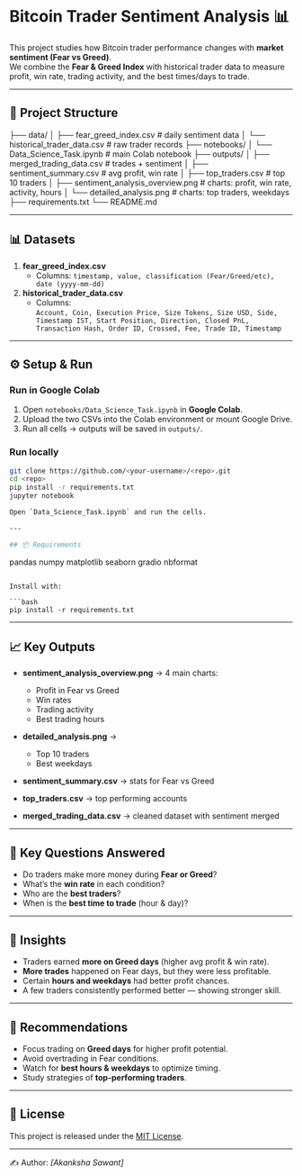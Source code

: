 # Bitcoin Trader Sentiment Analysis 📊

This project studies how Bitcoin trader performance changes with **market sentiment (Fear vs Greed)**.  
We combine the **Fear & Greed Index** with historical trader data to measure profit, win rate, trading activity, and the best times/days to trade.

---

## 📂 Project Structure

├── data/
│ ├── fear_greed_index.csv # daily sentiment data
│ └── historical_trader_data.csv # raw trader records
├── notebooks/
│ └── Data_Science_Task.ipynb # main Colab notebook
├── outputs/
│ ├── merged_trading_data.csv # trades + sentiment
│ ├── sentiment_summary.csv # avg profit, win rate
│ ├── top_traders.csv # top 10 traders
│ ├── sentiment_analysis_overview.png # charts: profit, win rate, activity, hours
│ └── detailed_analysis.png # charts: top traders, weekdays
├── requirements.txt
└── README.md


---

## 📊 Datasets
1. **fear_greed_index.csv**  
   - Columns: `timestamp, value, classification (Fear/Greed/etc), date (yyyy-mm-dd)`
2. **historical_trader_data.csv**  
   - Columns:  
     `Account, Coin, Execution Price, Size Tokens, Size USD, Side, Timestamp IST, Start Position, Direction, Closed PnL, Transaction Hash, Order ID, Crossed, Fee, Trade ID, Timestamp`

---

## ⚙️ Setup & Run

### Run in Google Colab
1. Open `notebooks/Data_Science_Task.ipynb` in **Google Colab**.  
2. Upload the two CSVs into the Colab environment or mount Google Drive.  
3. Run all cells → outputs will be saved in `outputs/`.  

### Run locally
```bash
git clone https://github.com/<your-username>/<repo>.git
cd <repo>
pip install -r requirements.txt
jupyter notebook

Open `Data_Science_Task.ipynb` and run the cells.

---

## 📦 Requirements

```
pandas
numpy
matplotlib
seaborn
gradio
nbformat
```

Install with:

```bash
pip install -r requirements.txt
```

---

## 📈 Key Outputs

* **sentiment_analysis_overview.png** → 4 main charts:

  * Profit in Fear vs Greed
  * Win rates
  * Trading activity
  * Best trading hours
* **detailed_analysis.png** →

  * Top 10 traders
  * Best weekdays
* **sentiment_summary.csv** → stats for Fear vs Greed
* **top_traders.csv** → top performing accounts
* **merged_trading_data.csv** → cleaned dataset with sentiment merged

---

## 🔑 Key Questions Answered

* Do traders make more money during **Fear or Greed**?
* What’s the **win rate** in each condition?
* Who are the **best traders**?
* When is the **best time to trade** (hour & day)?

---

## 🚀 Insights

* Traders earned **more on Greed days** (higher avg profit & win rate).
* **More trades** happened on Fear days, but they were less profitable.
* Certain **hours and weekdays** had better profit chances.
* A few traders consistently performed better — showing stronger skill.

---

## 📌 Recommendations

* Focus trading on **Greed days** for higher profit potential.
* Avoid overtrading in Fear conditions.
* Watch for **best hours & weekdays** to optimize timing.
* Study strategies of **top-performing traders**.

---

## 📜 License

This project is released under the [MIT License](LICENSE).

---

✍️ Author: *[Akanksha Sawant]*

```
